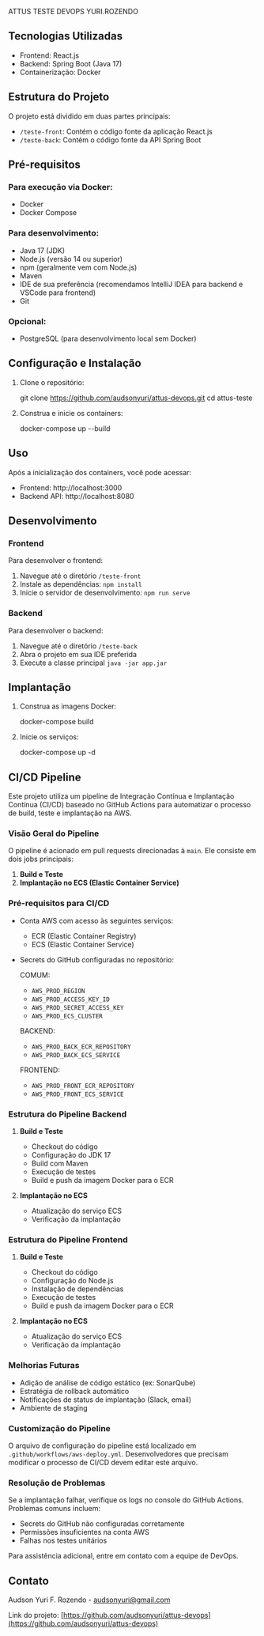 ATTUS TESTE DEVOPS YURI.ROZENDO

## Tecnologias Utilizadas

- Frontend: React.js
- Backend: Spring Boot (Java 17)
- Containerização: Docker

## Estrutura do Projeto

O projeto está dividido em duas partes principais:

- `/teste-front`: Contém o código fonte da aplicação React.js
- `/teste-back`: Contém o código fonte da API Spring Boot

## Pré-requisitos

### Para execução via Docker:
- Docker
- Docker Compose

### Para desenvolvimento:
- Java 17 (JDK)
- Node.js (versão 14 ou superior)
- npm (geralmente vem com Node.js)
- Maven
- IDE de sua preferência (recomendamos IntelliJ IDEA para backend e VSCode para frontend)
- Git

### Opcional:
- PostgreSQL (para desenvolvimento local sem Docker)

## Configuração e Instalação

1. Clone o repositório:

   git clone https://github.com/audsonyuri/attus-devops.git
   cd attus-teste


3. Construa e inicie os containers:

   docker-compose up --build


## Uso

Após a inicialização dos containers, você pode acessar:

- Frontend: http://localhost:3000
- Backend API: http://localhost:8080

## Desenvolvimento

### Frontend

Para desenvolver o frontend:

1. Navegue até o diretório `/teste-front`
2. Instale as dependências: `npm install`
3. Inicie o servidor de desenvolvimento: `npm run serve`

### Backend

Para desenvolver o backend:

1. Navegue até o diretório `/teste-back`
2. Abra o projeto em sua IDE preferida
3. Execute a classe principal `java -jar app.jar`

## Implantação

1. Construa as imagens Docker:
   
   docker-compose build
   
2. Inicie os serviços:
   
   docker-compose up -d
   

## CI/CD Pipeline

Este projeto utiliza um pipeline de Integração Contínua e Implantação Contínua (CI/CD) baseado no GitHub Actions para automatizar o processo de build, teste e implantação na AWS.

### Visão Geral do Pipeline

O pipeline é acionado em pull requests direcionadas à `main`. Ele consiste em dois jobs principais:

1. **Build e Teste**
2. **Implantação no ECS (Elastic Container Service)**

### Pré-requisitos para CI/CD

- Conta AWS com acesso às seguintes serviços:
  - ECR (Elastic Container Registry)
  - ECS (Elastic Container Service)
- Secrets do GitHub configuradas no repositório:

  COMUM:
  - `AWS_PROD_REGION`
  - `AWS_PROD_ACCESS_KEY_ID`
  - `AWS_PROD_SECRET_ACCESS_KEY`
  - `AWS_PROD_ECS_CLUSTER`

  BACKEND:
  - `AWS_PROD_BACK_ECR_REPOSITORY`
  - `AWS_PROD_BACK_ECS_SERVICE`

  FRONTEND:
  - `AWS_PROD_FRONT_ECR_REPOSITORY`
  - `AWS_PROD_FRONT_ECS_SERVICE`
  
### Estrutura do Pipeline Backend

1. **Build e Teste**
   - Checkout do código
   - Configuração do JDK 17
   - Build com Maven
   - Execução de testes
   - Build e push da imagem Docker para o ECR

2. **Implantação no ECS**
   - Atualização do serviço ECS
   - Verificação da implantação

### Estrutura do Pipeline Frontend

1. **Build e Teste**
   - Checkout do código
   - Configuração do Node.js
   - Instalação de dependências
   - Execução de testes
   - Build e push da imagem Docker para o ECR

2. **Implantação no ECS**
   - Atualização do serviço ECS
   - Verificação da implantação

### Melhorias Futuras

- Adição de análise de código estático (ex: SonarQube)
- Estratégia de rollback automático
- Notificações de status de implantação (Slack, email)
- Ambiente de staging

### Customização do Pipeline

O arquivo de configuração do pipeline está localizado em `.github/workflows/aws-deploy.yml`. Desenvolvedores que precisam modificar o processo de CI/CD devem editar este arquivo.

### Resolução de Problemas

Se a implantação falhar, verifique os logs no console do GitHub Actions. Problemas comuns incluem:

- Secrets do GitHub não configuradas corretamente
- Permissões insuficientes na conta AWS
- Falhas nos testes unitários

Para assistência adicional, entre em contato com a equipe de DevOps.

## Contato

Audson Yuri F. Rozendo - audsonyuri@gmail.com

Link do projeto: [https://github.com/audsonyuri/attus-devops](https://github.com/audsonyuri/attus-devops)
